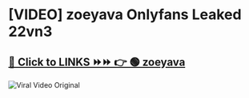 
 # [VIDEO] zoeyava Onlyfans Leaked 22vn3

## <h2><a href="https://clipsfans.com/zoeyava&ref=git">🔗 Click to LINKS ⏩⏩ 👉 🟢 zoeyava </a></h2>

<a href="https://clipsfans.com/zoeyava&ref=git" rel="nofollow" data-target="animated-image.originalLink"><img src="https://i.ibb.co.com/xMMVF88/686577567.gif" alt="Viral Video Original" style="max-width: 100%; display: inline-block;" data-target="animated-image.originalImage"></a>

